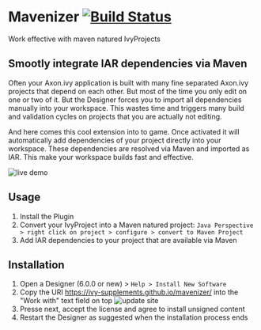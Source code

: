 # Mavenizer [![Build Status](https://travis-ci.org/ivy-supplements/mavenizer.svg?branch=master)](https://travis-ci.org/ivy-supplements/mavenizer)
Work effective with maven natured IvyProjects

## Smootly integrate IAR dependencies via Maven
Often your Axon.ivy application is built with many fine separated Axon.ivy projects that depend on each other. But most of the time you only edit on one or two of it. But the Designer forces you to import all dependencies manually into your workspace. This wastes time and triggers many build and validation cycles on projects that you are actually not editing.

And here comes this cool extension into to game. Once activated it will automatically add dependencies of your project directly into your workspace. These dependencies are resolved via Maven and imported as IAR. This make your workspace builds fast and effective.

![live demo](https://github.com/ivy-supplements/mavenizer/blob/master/doc/resolveIarProjectsViaPomXml.gif)

## Usage
1. Install the Plugin
1. Convert your IvyProject into a Maven natured project: `Java Perspective > right click on project > configure > convert to Maven Project`
1. Add IAR dependencies to your project that are available via Maven 

## Installation
1. Open a Designer (6.0.0 or new) > `Help > Install New Software`
1. Copy the URI https://ivy-supplements.github.io/mavenizer/ into the "Work with" text field on top ![update site](https://github.com/ivy-supplements/mavenizer/blob/master/doc/installMavenizerSelectP2Feature.png)
1. Presse next, accept the license and agree to install unsigned content
1. Restart the Designer as suggested when the installation process ends
